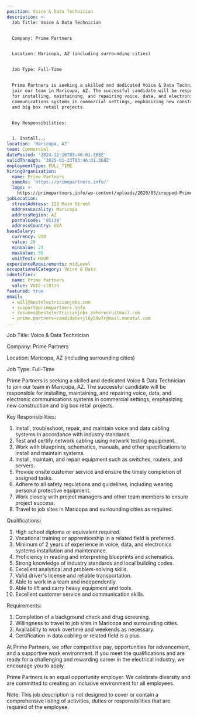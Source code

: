 ```yaml
---
position: Voice & Data Technician
description: >-
  Job Title: Voice & Data Technician


  Company: Prime Partners


  Location: Maricopa, AZ (including surrounding cities)


  Job Type: Full-Time


  Prime Partners is seeking a skilled and dedicated Voice & Data Technician to
  join our team in Maricopa, AZ. The successful candidate will be responsible
  for installing, maintaining, and repairing voice, data, and electronic
  communications systems in commercial settings, emphasizing new construction
  and big box retail projects.


  Key Responsibilities:


  1. Install...
location: 'Maricopa, AZ'
team: Commercial
datePosted: '2024-12-16T03:46:01.368Z'
validThrough: '2025-01-23T03:46:01.368Z'
employmentType: FULL_TIME
hiringOrganization:
  name: Prime Partners
  sameAs: 'https://primepartners.info/'
  logo: >-
    https://primepartners.info/wp-content/uploads/2020/05/cropped-Prime-Partners-Logo-NO-BG-1-1.png
jobLocation:
  streetAddress: 123 Main Street
  addressLocality: Maricopa
  addressRegion: AZ
  postalCode: '85138'
  addressCountry: USA
baseSalary:
  currency: USD
  value: 29
  minValue: 23
  maxValue: 35
  unitText: HOUR
experienceRequirements: midLevel
occupationalCategory: Voice & Data
identifier:
  name: Prime Partners
  value: VOIC-ct81zh
featured: true
email:
  - will@bestelectricianjobs.com
  - support@primepartners.info
  - resumes@bestelectricianjobs.zohorecruitmail.com
  - prime.partners+candidate+jl6y59w7r@mail.manatal.com
---
```




Job Title: Voice & Data Technician

Company: Prime Partners

Location: Maricopa, AZ (including surrounding cities)

Job Type: Full-Time

Prime Partners is seeking a skilled and dedicated Voice & Data Technician to join our team in Maricopa, AZ. The successful candidate will be responsible for installing, maintaining, and repairing voice, data, and electronic communications systems in commercial settings, emphasizing new construction and big box retail projects.

Key Responsibilities:

1. Install, troubleshoot, repair, and maintain voice and data cabling systems in accordance with industry standards.
2. Test and certify network cabling using network testing equipment.
3. Work with blueprints, schematics, manuals, and other specifications to install and maintain systems.
4. Install, maintain, and repair equipment such as switches, routers, and servers.
5. Provide onsite customer service and ensure the timely completion of assigned tasks.
6. Adhere to all safety regulations and guidelines, including wearing personal protective equipment.
7. Work closely with project managers and other team members to ensure project success.
8. Travel to job sites in Maricopa and surrounding cities as required.

Qualifications:

1. High school diploma or equivalent required.
2. Vocational training or apprenticeship in a related field is preferred.
3. Minimum of 2 years of experience in voice, data, and electronics systems installation and maintenance.
4. Proficiency in reading and interpreting blueprints and schematics.
5. Strong knowledge of industry standards and local building codes.
6. Excellent analytical and problem-solving skills.
7. Valid driver's license and reliable transportation.
8. Able to work in a team and independently.
9. Able to lift and carry heavy equipment and tools.
10. Excellent customer service and communication skills.

Requirements:

1. Completion of a background check and drug screening.
2. Willingness to travel to job sites in Maricopa and surrounding cities.
3. Availability to work overtime and weekends as necessary.
4. Certification in data cabling or related field is a plus.

At Prime Partners, we offer competitive pay, opportunities for advancement, and a supportive work environment. If you meet the qualifications and are ready for a challenging and rewarding career in the electrical industry, we encourage you to apply. 

Prime Partners is an equal opportunity employer. We celebrate diversity and are committed to creating an inclusive environment for all employees.

Note: This job description is not designed to cover or contain a comprehensive listing of activities, duties or responsibilities that are required of the employee.
